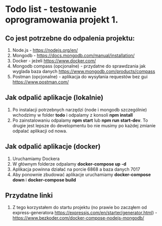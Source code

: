 # Todo list - testowanie oprogramowania projekt 1.

## Co jest potrzebne do odpalenia projektu:

1. Node.js - https://nodejs.org/en/
2. Mongodb - https://docs.mongodb.com/manual/installation/
3. Docker - jeżeli https://www.docker.com/
4. Mongodb compass (opcjonalne) - przydatne do sprawdzania jak wyglada baza danych https://www.mongodb.com/products/compass
5. Postman (opcjonalne) - aplikacja do wysyłania requestów bez gui https://www.postman.com/

## Jak odpalić aplikacje (lokalnie)

1. Po instalacji potrzebnych narzędzi (node i mongodb szczególnie) wchodzimy w folder **todo** i odpalamy z konsoli **npm install**
2. Po zainstalowaniu odpalamy **npm start** lub **npm run start-dev**. To drugie jest lepsze do developmentu bo nie musimy po każdej zmianie odpalać aplikacji od nowa.

## Jak odpalić aplikacje (docker)

1. Uruchamiamy Dockera
2. W głównym folderze odpalamy **docker-compose up -d**
3. Aplikacja powinna działać na porcie 6868 a baza danych 7017
4. Aby ponownie zbudować aplikacje uruchamiamy **docker-compose down** i **docker-compose build**

## Przydatne linki

1. Z tego korzystałem do startu projektu (no prawie bo zacząłem od express-generatora https://expressjs.com/en/starter/generator.html) - https://www.bezkoder.com/docker-compose-nodejs-mongodb/
